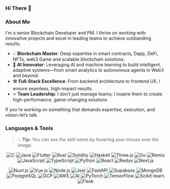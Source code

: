 ### Hi There 👋

### About Me

<div>
  <p>
    I'm a senior Blockchain Developer and PM. I thrive on working with innovative projects and excel in leading teams to achieve outstanding results.
  </p>
  

  <ul>
  <li>💡 <strong>Blockchain Master</strong>: Deep expertise in smart contracts, Dapp, DeFi, NFTs, web3 Game and scalable blockchain solutions.</li>
  <li>🧠 <strong>AI Innovator</strong>: Leveraging AI and machine learning to build intelligent, adaptive systems—from smart analytics to autonomous agents in Web3 and beyond.</li>
  <li>🛠 <strong>Full-Stack Excellence</strong>: From backend architecture to frontend UX, I ensure seamless, high-impact results.  </li>
  <li>🔥 <strong>Team Leadership</strong>: I don’t just manage teams; I inspire them to create high-performance, game-changing solutions</li>
</ul>
If you're working on something that demands expertise, execution, and vision-let’s talk.
</div>

### Languages & Tools

> 💡 **Tip:** *You can see the skill name by hovering your mouse over the image.*

<p align="center">
  <img src="https://skillicons.dev/icons?i=c" title="C" />
  <img src="https://skillicons.dev/icons?i=java" title="Java" />
  <img src="https://skillicons.dev/icons?i=flutter" title="Flutter" />
  <img src="https://skillicons.dev/icons?i=rust" title="Rust" />
  <img src="https://skillicons.dev/icons?i=solidity" title="Solidity" />
  <img src="https://skillicons.dev/icons?i=haskell" title="Haskell" />
  <img src="https://skillicons.dev/icons?i=threejs" title="Three.js" />
  <img src="https://skillicons.dev/icons?i=go" title="Go" />
  <img src="https://skillicons.dev/icons?i=remix" title="Remix" />
  <img src="https://skillicons.dev/icons?i=js" title="JavaScript" />
  <img src="https://skillicons.dev/icons?i=ts" title="TypeScript" />
  <img src="https://skillicons.dev/icons?i=py" title="Python" />
  <img src="https://skillicons.dev/icons?i=react" title="React" />
  <img src="https://skillicons.dev/icons?i=redux" title="Redux" />
  <img src="https://skillicons.dev/icons?i=nextjs" title="Next.js" />
</p>

<p align="center">
  <img src="https://skillicons.dev/icons?i=nuxtjs" title="Nuxt.js" />
  <img src="https://skillicons.dev/icons?i=vue" title="Vue.js" />
  <img src="https://skillicons.dev/icons?i=nodejs" title="Node.js" />
  <img src="https://skillicons.dev/icons?i=jest" title="Jest" />
  <img src="https://skillicons.dev/icons?i=fastapi" title="FastAPI" />
  <img src="https://skillicons.dev/icons?i=supabase" title="Supabase" />
  <img src="https://skillicons.dev/icons?i=mongodb" title="MongoDB" />
  <img src="https://skillicons.dev/icons?i=postgres" title="PostgreSQL" />
  <img src="https://skillicons.dev/icons?i=gcp" title="GCP" />
  <img src="https://skillicons.dev/icons?i=aws" title="AWS" />
  <img src="https://skillicons.dev/icons?i=ai" title="AI" />
  <img src="https://skillicons.dev/icons?i=pytorch" title="PyTorch" />
  <img src="https://skillicons.dev/icons?i=tensorflow" title="TensorFlow" />
  <img src="https://skillicons.dev/icons?i=sklearn" title="Scikit-learn" />
  <img src="https://skillicons.dev/icons?i=flask" title="Flask" />
</p>


